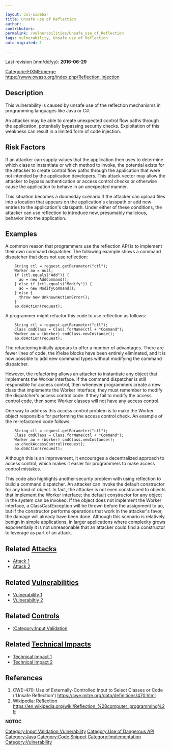 ```yaml
---

layout: col-sidebar
title: Unsafe use of Reflection
author: 
contributors: 
permalink: /vulnerabilities/Unsafe_use_of_Reflection
tags: vulnerability, Unsafe use of Reflection
auto-migrated: 1

---
```


Last revision (mm/dd/yy): **2016-06-29**

[Categorie:FIXME/merge](Categorie:FIXME/merge "wikilink")
<https://www.owasp.org/index.php/Reflection_injection>

## Description

This vulnerability is caused by unsafe use of the reflection mechanisms
in programming languages like Java or C\#.

An attacker may be able to create unexpected control flow paths through
the application, potentially bypassing security checks. Exploitation of
this weakness can result in a limited form of code injection.

## Risk Factors

If an attacker can supply values that the application then uses to
determine which class to instantiate or which method to invoke, the
potential exists for the attacker to create control flow paths through
the application that were not intended by the application developers.
This attack vector may allow the attacker to bypass authentication or
access control checks or otherwise cause the application to behave in an
unexpected manner.

This situation becomes a doomsday scenario if the attacker can upload
files into a location that appears on the application's classpath or add
new entries to the application's classpath. Under either of these
conditions, the attacker can use reflection to introduce new, presumably
malicious, behavior into the application.

## Examples

A common reason that programmers use the reflection API is to implement
their own command dispatcher. The following example shows a command
dispatcher that does not use reflection:

```
    String ctl = request.getParameter("ctl");
    Worker ao = null;
    if (ctl.equals("Add")) {
      ao = new AddCommand();
    } else if (ctl.equals("Modify")) {
      ao = new ModifyCommand();
    } else {
      throw new UnknownActionError();
    }
    ao.doAction(request);
```

A programmer might refactor this code to use reflection as follows:

```
    String ctl = request.getParameter("ctl");
    Class cmdClass = Class.forName(ctl + "Command");
    Worker ao = (Worker) cmdClass.newInstance();
    ao.doAction(request);
```

The refactoring initially appears to offer a number of advantages. There
are fewer lines of code, the if/else blocks have been entirely
eliminated, and it is now possible to add new command types without
modifying the command dispatcher.

However, the refactoring allows an attacker to instantiate any object
that implements the Worker interface. If the command dispatcher is still
responsible for access control, then whenever programmers create a new
class that implements the Worker interface, they must remember to modify
the dispatcher's access control code. If they fail to modify the access
control code, then some Worker classes will not have any access control.

One way to address this access control problem is to make the Worker
object responsible for performing the access control check. An example
of the re-refactored code follows:

```
    String ctl = request.getParameter("ctl");
    Class cmdClass = Class.forName(ctl + "Command");
    Worker ao = (Worker) cmdClass.newInstance();
    ao.checkAccessControl(request);
    ao.doAction(request);
```

Although this is an improvement, it encourages a decentralized approach
to access control, which makes it easier for programmers to make access
control mistakes.

This code also highlights another security problem with using reflection
to build a command dispatcher. An attacker can invoke the default
constructor for any kind of object. In fact, the attacker is not even
constrained to objects that implement the Worker interface; the default
constructor for any object in the system can be invoked. If the object
does not implement the Worker interface, a ClassCastException will be
thrown before the assignment to ao, but if the constructor performs
operations that work in the attacker's favor, the damage will already
have been done. Although this scenario is relatively benign in simple
applications, in larger applications where complexity grows
exponentially it is not unreasonable that an attacker could find a
constructor to leverage as part of an attack.

## Related [Attacks](Attacks "wikilink")

  - [Attack 1](Attack_1 "wikilink")
  - [Attack 2](Attack_2 "wikilink")

## Related [Vulnerabilities](https://owasp.org/www-community/vulnerabilities/)

  - [Vulnerability 1](Vulnerability_1 "wikilink")
  - [Vulnerabiltiy 2](Vulnerabiltiy_2 "wikilink")

## Related [Controls](https://owasp.org/www-community/controls/)

  - [:Category:Input Validation](:Category:Input_Validation "wikilink")

## Related [Technical Impacts](Technical_Impacts "wikilink")

  - [Technical Impact 1](Technical_Impact_1 "wikilink")
  - [Technical Impact 2](Technical_Impact_2 "wikilink")

## References

1.  CWE-470: Use of Externally-Controlled Input to Select Classes or
    Code ('Unsafe Reflection')
    <https://cwe.mitre.org/data/definitions/470.html>
2.  Wikipedia: Reflection
    <https://en.wikipedia.org/wiki/Reflection_%28computer_programming%29>

__NOTOC__

[Category:Input Validation
Vulnerability](Category:Input_Validation_Vulnerability "wikilink")
[Category:Use of Dangerous
API](Category:Use_of_Dangerous_API "wikilink")
[Category:Java](Category:Java "wikilink") [Category:Code
Snippet](Category:Code_Snippet "wikilink")
[Category:Implementation](Category:Implementation "wikilink")
[Category:Vulnerability](Category:Vulnerability "wikilink")